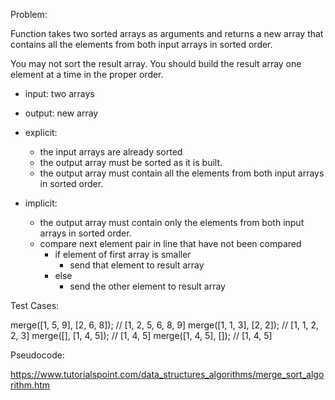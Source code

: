 Problem:

Function takes two sorted arrays as arguments and returns a new array that contains all the elements from both input arrays in sorted order.

You may not sort the result array. You should build the result array one element at a time in the proper order.

- input: two arrays
- output: new array

- explicit:
  - the input arrays are already sorted
  - the output array must be sorted as it is built.
  - the output array must contain all the elements from both input arrays in sorted order.

- implicit:
  - the output array must contain only the elements from both input arrays in sorted order.
  - compare next element pair in line that have not been compared
    - if element of first array is smaller
      - send that element to result array
    - else
      - send the other element to result array

Test Cases:

merge([1, 5, 9], [2, 6, 8]);      // [1, 2, 5, 6, 8, 9]
merge([1, 1, 3], [2, 2]);         // [1, 1, 2, 2, 3]
merge([], [1, 4, 5]);             // [1, 4, 5]
merge([1, 4, 5], []);             // [1, 4, 5]

Pseudocode:

https://www.tutorialspoint.com/data_structures_algorithms/merge_sort_algorithm.htm
